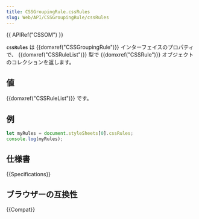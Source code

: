 ```yaml
---
title: CSSGroupingRule.cssRules
slug: Web/API/CSSGroupingRule/cssRules
---
```


{{ APIRef("CSSOM") }}

**`cssRules`** は {{domxref("CSSGroupingRule")}} インターフェイスのプロパティで、 {{domxref("CSSRuleList")}} 型で {{domxref("CSSRule")}} オブジェクトのコレクションを返します。

## 値

{{domxref("CSSRuleList")}} です。

## 例

```js
let myRules = document.styleSheets[0].cssRules;
console.log(myRules);
```

## 仕様書

{{Specifications}}

## ブラウザーの互換性

{{Compat}}
